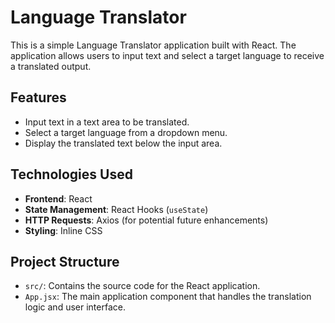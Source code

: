 # Language Translator

This is a simple Language Translator application built with React. The application allows users to input text and select a target language to receive a translated output.

## Features

- Input text in a text area to be translated.
- Select a target language from a dropdown menu.
- Display the translated text below the input area.

## Technologies Used

- **Frontend**: React
- **State Management**: React Hooks (`useState`)
- **HTTP Requests**: Axios (for potential future enhancements)
- **Styling**: Inline CSS

## Project Structure

- `src/`: Contains the source code for the React application.
- `App.jsx`: The main application component that handles the translation logic and user interface.


